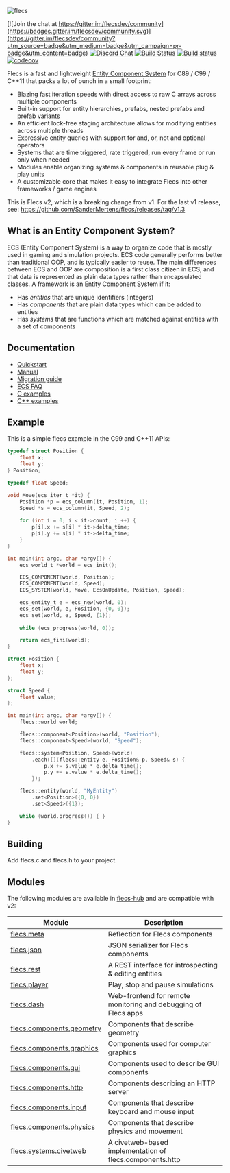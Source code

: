 ![flecs](https://user-images.githubusercontent.com/9919222/84740976-2ecc8580-af63-11ea-963e-c5da3be54101.png)

[![Join the chat at https://gitter.im/flecsdev/community](https://badges.gitter.im/flecsdev/community.svg)](https://gitter.im/flecsdev/community?utm_source=badge&utm_medium=badge&utm_campaign=pr-badge&utm_content=badge)
[![Discord Chat](https://img.shields.io/discord/633826290415435777.svg)](https://discord.gg/MRSAZqb) [![Build Status](https://travis-ci.org/SanderMertens/flecs.svg?branch=master)](https://travis-ci.org/SanderMertens/flecs)
[![Build status](https://ci.appveyor.com/api/projects/status/t99p1per439ctg1a/branch/master?svg=true)](https://ci.appveyor.com/project/SanderMertens/flecs/branch/master)
[![codecov](https://codecov.io/gh/SanderMertens/flecs/branch/master/graph/badge.svg)](https://codecov.io/gh/SanderMertens/flecs)

Flecs is a fast and lightweight [Entity Component System](#what-is-an-entity-component-system) for C89 / C99 / C++11 that packs a lot of punch in a small footprint:

- Blazing fast iteration speeds with direct access to raw C arrays across multiple components
- Built-in support for entity hierarchies, prefabs, nested prefabs and prefab variants
- An efficient lock-free staging architecture allows for modifying entities across multiple threads
- Expressive entity queries with support for and, or, not and optional operators
- Systems that are time triggered, rate triggered, run every frame or run only when needed
- Modules enable organizing systems & components in reusable plug & play units
- A customizable core that makes it easy to integrate Flecs into other frameworks / game engines

This is Flecs v2, which is a breaking change from v1. For the last v1 release, see:
https://github.com/SanderMertens/flecs/releases/tag/v1.3

## What is an Entity Component System?
ECS (Entity Component System) is a way to organize code that is mostly used in gaming and simulation projects. ECS code generally performs better than traditional OOP, and is typically easier to reuse. The main differences between ECS and OOP are composition is a first class citizen in ECS, and that data is represented as plain data types rather than encapsulated classes.  A framework is an Entity Component System if it:

- Has _entities_ that are unique identifiers (integers)
- Has _components_ that are plain data types which can be added to entities
- Has _systems_ that are functions which are matched against entities with a set of components

## Documentation
- [Quickstart](docs/Quickstart.md)
- [Manual](docs/Manual.md)
- [Migration guide](docs/MigrationGuide.md)
- [ECS FAQ](https://github.com/SanderMertens/ecs-faq)
- [C examples](examples/c)
- [C++ examples](examples/cpp)

## Example
This is a simple flecs example in the C99 and C++11 APIs:

```c
typedef struct Position {
    float x;
    float y;
} Position;

typedef float Speed;

void Move(ecs_iter_t *it) {
    Position *p = ecs_column(it, Position, 1);
    Speed *s = ecs_column(it, Speed, 2);
    
    for (int i = 0; i < it->count; i ++) {
        p[i].x += s[i] * it->delta_time;
        p[i].y += s[i] * it->delta_time;
    }
}

int main(int argc, char *argv[]) {
    ecs_world_t *world = ecs_init();

    ECS_COMPONENT(world, Position);
    ECS_COMPONENT(world, Speed);
    ECS_SYSTEM(world, Move, EcsOnUpdate, Position, Speed);

    ecs_entity_t e = ecs_new(world, 0);    
    ecs_set(world, e, Position, {0, 0});
    ecs_set(world, e, Speed, {1});
    
    while (ecs_progress(world, 0));

    return ecs_fini(world);
}
```

```c++
struct Position {
    float x;
    float y;
};

struct Speed {
    float value;
};

int main(int argc, char *argv[]) {
    flecs::world world;

    flecs::component<Position>(world, "Position");
    flecs::component<Speed>(world, "Speed");

    flecs::system<Position, Speed>(world)
        .each([](flecs::entity e, Position& p, Speed& s) {
            p.x += s.value * e.delta_time();
            p.y += s.value * e.delta_time();
        });

    flecs::entity(world, "MyEntity")
        .set<Position>({0, 0})
        .set<Speed>({1});

    while (world.progress()) { }
}
```

## Building
Add flecs.c and flecs.h to your project.

## Modules
The following modules are available in [flecs-hub](https://github.com/flecs-hub) and are compatible with v2:

Module      | Description      
------------|------------------
[flecs.meta](https://github.com/flecs-hub/flecs-meta) | Reflection for Flecs components
[flecs.json](https://github.com/flecs-hub/flecs-json) | JSON serializer for Flecs components
[flecs.rest](https://github.com/flecs-hub/flecs-rest) | A REST interface for introspecting & editing entities
[flecs.player](https://github.com/flecs-hub/flecs-player) | Play, stop and pause simulations
[flecs.dash](https://github.com/flecs-hub/flecs-dash) | Web-frontend for remote monitoring and debugging of Flecs apps
[flecs.components.geometry](https://github.com/flecs-hub/flecs-components-geometry) | Components that describe geometry
[flecs.components.graphics](https://github.com/flecs-hub/flecs-components-graphics) | Components used for computer graphics
[flecs.components.gui](https://github.com/flecs-hub/flecs-components-gui) | Components used to describe GUI components
[flecs.components.http](https://github.com/flecs-hub/flecs-components-http) | Components describing an HTTP server
[flecs.components.input](https://github.com/flecs-hub/flecs-components-input) | Components that describe keyboard and mouse input
[flecs.components.physics](https://github.com/flecs-hub/flecs-components-physics) | Components that describe physics and movement
[flecs.systems.civetweb](https://github.com/flecs-hub/flecs-systems-civetweb) | A civetweb-based implementation of flecs.components.http

